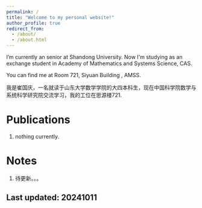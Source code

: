 ```yaml
---
permalink: /
title: "Welcome to my personal website!"
author_profile: true
redirect_from: 
  - /about/
  - /about.html
---
```


I’m currently an senior at Shandong University. Now I'm studying as an exchange student in Academy of Mathematics and Systems Science, CAS. 

You can find me at Room 721, Siyuan Building , AMSS. 

我是崔国庆，一名就读于山东大学数学学院的大四本科生，现在中国科学院数学与系统科学研究院交流学习，我的工位在思源楼721.


Publications
======
1. nothing currently.


Notes
======
1. 待更新。。。


Last updated: 20241011
------
